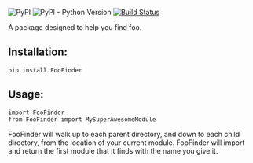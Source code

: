 ![PyPI](https://img.shields.io/pypi/v/FooFinder)
![PyPI - Python Version](https://img.shields.io/pypi/pyversions/FooFinder)
[![Build Status](https://travis-ci.org/MadisonAster/FooFinder.svg?branch=master)](https://travis-ci.org/MadisonAster/FooFinder)


A package designed to help you find foo.

## Installation:
```
pip install FooFinder
```

## Usage:
```
import FooFinder
from FooFinder import MySuperAwesomeModule
```

FooFinder will walk up to each parent directory, and down to each child directory, from the location of your current module. FooFinder will import and return the first module that it finds with the name you give it.
